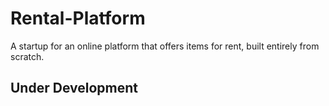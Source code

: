 # Rental-Platform

A startup for an online platform that offers items for rent, built entirely from scratch.

## Under Development
